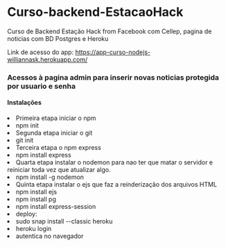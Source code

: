 # Curso-backend-EstacaoHack

Curso de Backend Estação Hack from Facebook com Cellep, pagina de noticias com BD Postgres e Heroku

Link de acesso do app: https://app-curso-nodejs-williannask.herokuapp.com/
<h3>Acessos à pagina admin para inserir novas noticias protegida por usuario e senha</h3>
<h4>Instalações</h4>
<li>Primeira etapa iniciar o npm</li>
<li>npm init</li>
<li>Segunda etapa iniciar o git</li>
<li>git init</li>
<li>Terceira etapa o npm express</li>
<li>npm install express</li>
<li>Quarta etapa instalar o nodemon para nao ter que matar o servidor e reiniciar toda vez que atualizar algo.</li>
<li>npm install -g nodemon</li>
<li>Quinta etapa instalar o ejs que faz a reinderização dos arquivos HTML</li>
<li>npm install ejs</li>
<li>npm install pg</li>
<li>npm install express-session</li>
<li>deploy:</li>
<li>sudo snap install --classic heroku</li>
<li>heroku login</li>
<li>autentica no navegador</li>